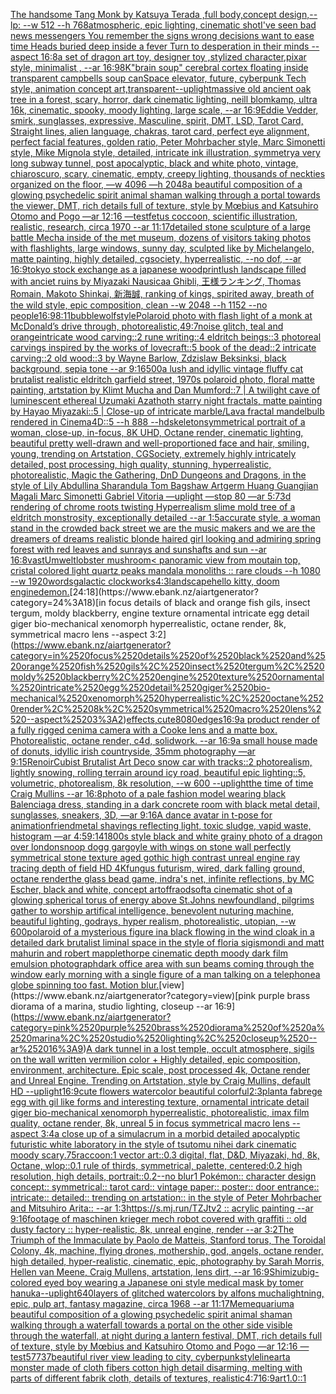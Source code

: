 [The handsome Tang Monk by Katsuya Terada ,full body,concept design,--lp: --w 512 --h 768](https://www.ebank.nz/aiartgenerator?category=The%2520handsome%2520Tang%2520Monk%2520by%2520Katsuya%2520Terada%2520%2Cfull%2520body%2Cconcept%2520design%2C--lp%3A%2520--w%2520512%2520--h%2520768)[atmospheric, epic lighting, cinematic shotI've seen bad news messengers  You remember the signs wrong decisions  want to ease time Heads buried deep inside a fever Turn to desperation in their minds --aspect 16:8](https://www.ebank.nz/aiartgenerator?category=atmospheric%2C%2520epic%2520lighting%2C%2520cinematic%2520shotI%27ve%2520seen%2520bad%2520news%2520messengers%2520%2520You%2520remember%2520the%2520signs%2520wrong%2520decisions%2520%2520want%2520to%2520ease%2520time%2520Heads%2520buried%2520deep%2520inside%2520a%2520fever%2520Turn%2520to%2520desperation%2520in%2520their%2520minds%2520--aspect%252016%3A8)[a set of dragon art toy, designer toy ,stylized character,pixar style, minimalist , --ar 16:9](https://www.ebank.nz/aiartgenerator?category=a%2520set%2520of%2520dragon%2520art%2520toy%2C%2520designer%2520toy%2520%2Cstylized%2520character%2Cpixar%2520style%2C%2520minimalist%2520%2C%2520--ar%252016%3A9)[8K](https://www.ebank.nz/aiartgenerator?category=8K)["brain soup" cerebral cortex floating inside transparent campbells soup can](https://www.ebank.nz/aiartgenerator?category=%22brain%2520soup%22%2520cerebral%2520cortex%2520floating%2520inside%2520transparent%2520campbells%2520soup%2520can)[Space elevator, future, cyberpunk Tech style, animation concept art,](https://www.ebank.nz/aiartgenerator?category=Space%2520elevator%2C%2520future%2C%2520cyberpunk%2520Tech%2520style%2C%2520animation%2520concept%2520art%2C)[transparent](https://www.ebank.nz/aiartgenerator?category=transparent)[--uplight](https://www.ebank.nz/aiartgenerator?category=--uplight)[massive old ancient oak tree in a forest, scary, horror, dark cinematic lighting, neill blomkamp, ultra 16k, cinematic, spooky, moody lighting, large scale, --ar 16:9](https://www.ebank.nz/aiartgenerator?category=massive%2520old%2520ancient%2520oak%2520tree%2520in%2520a%2520forest%2C%2520scary%2C%2520horror%2C%2520dark%2520cinematic%2520lighting%2C%2520neill%2520blomkamp%2C%2520ultra%252016k%2C%2520cinematic%2C%2520spooky%2C%2520moody%2520lighting%2C%2520large%2520scale%2C%2520--ar%252016%3A9)[Eddie Vedder, smirk, sunglasses, expressive, Masculine, spirit, DMT, LSD, Tarot Card, Straight lines, alien language, chakras, tarot card, perfect eye alignment, perfect facial features, golden ratio, Peter Mohrbacher style, Marc Simonetti style, Mike Mignola style, detailed, intricate ink illustration, symmetry](https://www.ebank.nz/aiartgenerator?category=Eddie%2520Vedder%2C%2520smirk%2C%2520sunglasses%2C%2520expressive%2C%2520Masculine%2C%2520spirit%2C%2520DMT%2C%2520LSD%2C%2520Tarot%2520Card%2C%2520Straight%2520lines%2C%2520alien%2520language%2C%2520chakras%2C%2520tarot%2520card%2C%2520perfect%2520eye%2520alignment%2C%2520perfect%2520facial%2520features%2C%2520golden%2520ratio%2C%2520Peter%2520Mohrbacher%2520style%2C%2520Marc%2520Simonetti%2520style%2C%2520Mike%2520Mignola%2520style%2C%2520detailed%2C%2520intricate%2520ink%2520illustration%2C%2520symmetry)[a very long subway tunnel, post apocalyptic, black and white photo, vintage, chiaroscuro, scary, cinematic, empty, creepy lighting, thousands of neckties organized on the floor, —w 4096 —h 2048](https://www.ebank.nz/aiartgenerator?category=a%2520very%2520long%2520subway%2520tunnel%2C%2520post%2520apocalyptic%2C%2520black%2520and%2520white%2520photo%2C%2520vintage%2C%2520chiaroscuro%2C%2520scary%2C%2520cinematic%2C%2520empty%2C%2520creepy%2520lighting%2C%2520thousands%2520of%2520neckties%2520organized%2520on%2520the%2520floor%2C%2520%E2%80%94w%25204096%2520%E2%80%94h%25202048)[a beautiful composition of a glowing psychedelic spirit animal shaman walking through a portal towards the viewer, DMT,  rich details full of texture, style by Mœbius and Katsuhiro Otomo and Pogo —ar 12:16 —test](https://www.ebank.nz/aiartgenerator?category=a%2520beautiful%2520composition%2520of%2520a%2520glowing%2520psychedelic%2520spirit%2520animal%2520shaman%2520walking%2520through%2520a%2520portal%2520towards%2520the%2520viewer%2C%2520DMT%2C%2520%2520rich%2520details%2520full%2520of%2520texture%2C%2520style%2520by%2520M%C5%93bius%2520and%2520Katsuhiro%2520Otomo%2520and%2520Pogo%2520%E2%80%94ar%252012%3A16%2520%E2%80%94test)[fetus coccoon, scientific illustration, realistic, research, circa 1970 --ar 11:17](https://www.ebank.nz/aiartgenerator?category=fetus%2520coccoon%2C%2520scientific%2520illustration%2C%2520realistic%2C%2520research%2C%2520circa%25201970%2520--ar%252011%3A17)[detailed stone sculpture of a large battle Mecha inside of the met museum, dozens of visitors taking photos with flashlights, large windows, sunny day, sculpted like by Michelangelo, matte painting, highly detailed, cgsociety, hyperrealistic, --no dof, --ar 16:9](https://www.ebank.nz/aiartgenerator?category=detailed%2520stone%2520sculpture%2520of%2520a%2520large%2520battle%2520Mecha%2520inside%2520of%2520the%2520met%2520museum%2C%2520dozens%2520of%2520visitors%2520taking%2520photos%2520with%2520flashlights%2C%2520large%2520windows%2C%2520sunny%2520day%2C%2520sculpted%2520like%2520by%2520Michelangelo%2C%2520matte%2520painting%2C%2520highly%2520detailed%2C%2520cgsociety%2C%2520hyperrealistic%2C%2520--no%2520dof%2C%2520--ar%252016%3A9)[tokyo stock exchange as a japanese woodprint](https://www.ebank.nz/aiartgenerator?category=tokyo%2520stock%2520exchange%2520as%2520a%2520japanese%2520woodprint)[lush landscape filled with anciet ruins by Miyazaki Nausicaa Ghibli, 王様ランキング, Thomas Romain, Makoto Shinkai, 新海誠, ranking of kings, spirited away, breath of the wild style, epic composition, clean --w 2048 --h 1152 --no people](https://www.ebank.nz/aiartgenerator?category=lush%2520landscape%2520filled%2520with%2520anciet%2520ruins%2520by%2520Miyazaki%2520Nausicaa%2520Ghibli%2C%2520%E7%8E%8B%E6%A7%98%E3%83%A9%E3%83%B3%E3%82%AD%E3%83%B3%E3%82%B0%2C%2520Thomas%2520Romain%2C%2520Makoto%2520Shinkai%2C%2520%E6%96%B0%E6%B5%B7%E8%AA%A0%2C%2520ranking%2520of%2520kings%2C%2520spirited%2520away%2C%2520breath%2520of%2520the%2520wild%2520style%2C%2520epic%2520composition%2C%2520clean%2520--w%25202048%2520--h%25201152%2520--no%2520people)[16:9](https://www.ebank.nz/aiartgenerator?category=16%3A9)[8:11](https://www.ebank.nz/aiartgenerator?category=8%3A11)[bubblewolf](https://www.ebank.nz/aiartgenerator?category=bubblewolf)[style](https://www.ebank.nz/aiartgenerator?category=style)[Polaroid photo with flash light of a monk at McDonald’s drive through, photorealistic,](https://www.ebank.nz/aiartgenerator?category=Polaroid%2520photo%2520with%2520flash%2520light%2520of%2520a%2520monk%2520at%2520McDonald%E2%80%99s%2520drive%2520through%2C%2520photorealistic%2C)[49:7](https://www.ebank.nz/aiartgenerator?category=49%3A7)[noise glitch, teal and orange](https://www.ebank.nz/aiartgenerator?category=noise%2520glitch%2C%2520teal%2520and%2520orange)[intricate wood carving::2 rune writing::4 eldritch beings::3 photoreal carvings inspired by the works of lovecraft::5 book of the dead::2 intricate carving::2 old wood::3 by Wayne Barlow, Zdzislaw Beksinksi, black background, sepia tone --ar 9:16](https://www.ebank.nz/aiartgenerator?category=intricate%2520wood%2520carving%3A%3A2%2520rune%2520writing%3A%3A4%2520eldritch%2520beings%3A%3A3%2520photoreal%2520carvings%2520inspired%2520by%2520the%2520works%2520of%2520lovecraft%3A%3A5%2520book%2520of%2520the%2520dead%3A%3A2%2520intricate%2520carving%3A%3A2%2520old%2520wood%3A%3A3%2520by%2520Wayne%2520Barlow%2C%2520Zdzislaw%2520Beksinksi%2C%2520black%2520background%2C%2520sepia%2520tone%2520--ar%25209%3A16)[500](https://www.ebank.nz/aiartgenerator?category=500)[a lush and idyllic vintage fluffy cat brutalist realistic eldritch garfield street, 1970s polaroid photo, floral matte painting, artstation by Klimt Mucha and Dan Mumford::7 | A twilight cave of luminescent ethereal Uzumaki Azathoth starry night fractals, matte painting by Hayao Miyazaki::5 | Close-up of intricate marble/Lava fractal mandelbulb rendered in Cinema4D::5 --h 888 --hd](https://www.ebank.nz/aiartgenerator?category=a%2520lush%2520and%2520idyllic%2520vintage%2520fluffy%2520cat%2520brutalist%2520realistic%2520eldritch%2520garfield%2520street%2C%25201970s%2520polaroid%2520photo%2C%2520floral%2520matte%2520painting%2C%2520artstation%2520by%2520Klimt%2520Mucha%2520and%2520Dan%2520Mumford%3A%3A7%2520%7C%2520A%2520twilight%2520cave%2520of%2520luminescent%2520ethereal%2520Uzumaki%2520Azathoth%2520starry%2520night%2520fractals%2C%2520matte%2520painting%2520by%2520Hayao%2520Miyazaki%3A%3A5%2520%7C%2520Close-up%2520of%2520intricate%2520marble/Lava%2520fractal%2520mandelbulb%2520rendered%2520in%2520Cinema4D%3A%3A5%2520--h%2520888%2520--hd)[skeleton](https://www.ebank.nz/aiartgenerator?category=skeleton)[symmetrical portrait of a woman, close-up, in-focus, 8K UHD, Octane render, cinematic lighting, beautiful pretty well-drawn and well-proportioned face and hair, smiling, young, trending on Artstation, CGSociety, extremely highly intricately detailed, post processing, high quality, stunning, hyperrealistic, photorealistic, Magic the Gathering, DnD Dungeons and Dragons, in the style of Lily Abdullina Sharandula Tom Bagshaw Artgerm Huang Guangjian Magali Marc Simonetti Gabriel Vitoria —uplight —stop 80 —ar 5:7](https://www.ebank.nz/aiartgenerator?category=symmetrical%2520portrait%2520of%2520a%2520woman%2C%2520close-up%2C%2520in-focus%2C%25208K%2520UHD%2C%2520Octane%2520render%2C%2520cinematic%2520lighting%2C%2520beautiful%2520pretty%2520well-drawn%2520and%2520well-proportioned%2520face%2520and%2520hair%2C%2520smiling%2C%2520young%2C%2520trending%2520on%2520Artstation%2C%2520CGSociety%2C%2520extremely%2520highly%2520intricately%2520detailed%2C%2520post%2520processing%2C%2520high%2520quality%2C%2520stunning%2C%2520hyperrealistic%2C%2520photorealistic%2C%2520Magic%2520the%2520Gathering%2C%2520DnD%2520Dungeons%2520and%2520Dragons%2C%2520in%2520the%2520style%2520of%2520Lily%2520Abdullina%2520Sharandula%2520Tom%2520Bagshaw%2520Artgerm%2520Huang%2520Guangjian%2520Magali%2520Marc%2520Simonetti%2520Gabriel%2520Vitoria%2520%E2%80%94uplight%2520%E2%80%94stop%252080%2520%E2%80%94ar%25205%3A7)[3d rendering of chrome roots twisting Hyperrealism slime mold tree of a eldritch monstrosity, exceptionally detailed --ar 1:5](https://www.ebank.nz/aiartgenerator?category=3d%2520rendering%2520of%2520chrome%2520roots%2520twisting%2520Hyperrealism%2520slime%2520mold%2520tree%2520of%2520a%2520eldritch%2520monstrosity%2C%2520exceptionally%2520detailed%2520--ar%25201%3A5)[accurate style, a woman stand in the crowded back street we are the music makers and we are the dreamers of dreams realistic blonde haired girl looking and admiring spring forest with red leaves and sunrays and sunshafts and sun --ar 16:8](https://www.ebank.nz/aiartgenerator?category=accurate%2520style%2C%2520a%2520woman%2520stand%2520in%2520the%2520crowded%2520back%2520street%2520we%2520are%2520the%2520music%2520makers%2520and%2520we%2520are%2520the%2520dreamers%2520of%2520dreams%2520realistic%2520blonde%2520haired%2520girl%2520looking%2520and%2520admiring%2520spring%2520forest%2520with%2520red%2520leaves%2520and%2520sunrays%2520and%2520sunshafts%2520and%2520sun%2520--ar%252016%3A8)[vast](https://www.ebank.nz/aiartgenerator?category=vast)[Umwelt](https://www.ebank.nz/aiartgenerator?category=Umwelt)[lobster mushroom](https://www.ebank.nz/aiartgenerator?category=lobster%2520mushroom)[< panoramic view from moutain top, cristal colored light quartz peaks mandala monoliths :: rare clouds --h 1080 --w 1920](https://www.ebank.nz/aiartgenerator?category=%3C%2520panoramic%2520view%2520from%2520moutain%2520top%2C%2520cristal%2520colored%2520light%2520quartz%2520peaks%2520mandala%2520monoliths%2520%3A%3A%2520rare%2520clouds%2520--h%25201080%2520--w%25201920)[words](https://www.ebank.nz/aiartgenerator?category=words)[galactic clockworks](https://www.ebank.nz/aiartgenerator?category=galactic%2520clockworks)[4:3](https://www.ebank.nz/aiartgenerator?category=4%3A3)[landscape](https://www.ebank.nz/aiartgenerator?category=landscape)[hello kitty, doom engine](https://www.ebank.nz/aiartgenerator?category=hello%2520kitty%2C%2520doom%2520engine)[demon.](https://www.ebank.nz/aiartgenerator?category=demon.)[24:18](https://www.ebank.nz/aiartgenerator?category=24%3A18)[in focus details of black and orange fish gils, insect tergum, moldy blackberry, engine texture ornamental intricate egg detail giger bio-mechanical xenomorph hyperrealistic, octane render, 8k, symmetrical macro lens --aspect 3:2](https://www.ebank.nz/aiartgenerator?category=in%2520focus%2520details%2520of%2520black%2520and%2520orange%2520fish%2520gils%2C%2520insect%2520tergum%2C%2520moldy%2520blackberry%2C%2520engine%2520texture%2520ornamental%2520intricate%2520egg%2520detail%2520giger%2520bio-mechanical%2520xenomorph%2520hyperrealistic%2C%2520octane%2520render%2C%25208k%2C%2520symmetrical%2520macro%2520lens%2520--aspect%25203%3A2)[effects,cute](https://www.ebank.nz/aiartgenerator?category=effects%2Ccute)[80](https://www.ebank.nz/aiartgenerator?category=80)[80](https://www.ebank.nz/aiartgenerator?category=80)[edges](https://www.ebank.nz/aiartgenerator?category=edges)[16:9](https://www.ebank.nz/aiartgenerator?category=16%3A9)[a product render of a fully rigged cenima camera with a Cooke lens and a matte box. Photorealistic, octane render, c4d, solidwork. --ar 16:9](https://www.ebank.nz/aiartgenerator?category=a%2520product%2520render%2520of%2520a%2520fully%2520rigged%2520cenima%2520camera%2520with%2520a%2520Cooke%2520lens%2520and%2520a%2520matte%2520box.%2520Photorealistic%2C%2520octane%2520render%2C%2520c4d%2C%2520solidwork.%2520--ar%252016%3A9)[a small house made of donuts, idyllic irish countryside, 35mm photography —ar 9:15](https://www.ebank.nz/aiartgenerator?category=a%2520small%2520house%2520made%2520of%2520donuts%2C%2520idyllic%2520irish%2520countryside%2C%252035mm%2520photography%2520%E2%80%94ar%25209%3A15)[Renoir](https://www.ebank.nz/aiartgenerator?category=Renoir)[Cubist Brutalist Art Deco snow car with tracks::2 photorealism, lightly snowing, rolling terrain around icy road, beautiful epic lighting::5, volumetric, photorealism, 8k resolution, --w 600 --uplight](https://www.ebank.nz/aiartgenerator?category=Cubist%2520Brutalist%2520Art%2520Deco%2520snow%2520car%2520with%2520tracks%3A%3A2%2520photorealism%2C%2520lightly%2520snowing%2C%2520rolling%2520terrain%2520around%2520icy%2520road%2C%2520beautiful%2520epic%2520lighting%3A%3A5%2C%2520volumetric%2C%2520photorealism%2C%25208k%2520resolution%2C%2520--w%2520600%2520--uplight)[the time of time Craig Mullins --ar 16:8](https://www.ebank.nz/aiartgenerator?category=the%2520time%2520of%2520time%2520Craig%2520Mullins%2520--ar%252016%3A8)[photo of a pale fashion model wearing black Balenciaga dress, standing in a dark concrete room with black metal detail, sunglasses, sneakers, 3D, —ar 9:16](https://www.ebank.nz/aiartgenerator?category=photo%2520of%2520a%2520pale%2520fashion%2520model%2520wearing%2520black%2520Balenciaga%2520dress%2C%2520standing%2520in%2520a%2520dark%2520concrete%2520room%2520with%2520black%2520metal%2520detail%2C%2520sunglasses%2C%2520sneakers%2C%25203D%2C%2520%E2%80%94ar%25209%3A16)[A dance avatar in t-pose for animation](https://www.ebank.nz/aiartgenerator?category=A%2520dance%2520avatar%2520in%2520t-pose%2520for%2520animation)[friend](https://www.ebank.nz/aiartgenerator?category=friend)[metal shavings reflecting light, toxic sludge, vapid waste, histogram —ar 4:5](https://www.ebank.nz/aiartgenerator?category=metal%2520shavings%2520reflecting%2520light%2C%2520toxic%2520sludge%2C%2520vapid%2520waste%2C%2520histogram%2520%E2%80%94ar%25204%3A5)[9:14](https://www.ebank.nz/aiartgenerator?category=9%3A14)[1800s style black and white grainy photo of a dragon over london](https://www.ebank.nz/aiartgenerator?category=1800s%2520style%2520black%2520and%2520white%2520grainy%2520photo%2520of%2520a%2520dragon%2520over%2520london)[snoop dogg gargoyle with wings on stone wall perfectly symmetrical stone texture aged gothic high contrast unreal engine ray tracing depth of field HD 4K](https://www.ebank.nz/aiartgenerator?category=snoop%2520dogg%2520gargoyle%2520with%2520wings%2520on%2520stone%2520wall%2520perfectly%2520symmetrical%2520stone%2520texture%2520aged%2520gothic%2520high%2520contrast%2520unreal%2520engine%2520ray%2520tracing%2520depth%2520of%2520field%2520HD%25204K)[fungus futurism, wired, dark falling ground, octane render](https://www.ebank.nz/aiartgenerator?category=fungus%2520futurism%2C%2520wired%2C%2520dark%2520falling%2520ground%2C%2520octane%2520render)[the glass bead game, indra's net, infinite reflections, by MC Escher, black and white, concept art](https://www.ebank.nz/aiartgenerator?category=the%2520glass%2520bead%2520game%2C%2520indra%27s%2520net%2C%2520infinite%2520reflections%2C%2520by%2520MC%2520Escher%2C%2520black%2520and%2520white%2C%2520concept%2520art)[offraod](https://www.ebank.nz/aiartgenerator?category=offraod)[soft](https://www.ebank.nz/aiartgenerator?category=soft)[a cinematic shot of a glowing spherical torus of energy above St.Johns newfoundland, pilgrims gather to worship artifical intelligence, benevolent nuturing machine, beautiful lighting, godrays, hyper realism, photorealistic, utopian, --w 600](https://www.ebank.nz/aiartgenerator?category=a%2520cinematic%2520shot%2520of%2520a%2520glowing%2520spherical%2520torus%2520of%2520energy%2520above%2520St.Johns%2520newfoundland%2C%2520pilgrims%2520gather%2520to%2520worship%2520artifical%2520intelligence%2C%2520benevolent%2520nuturing%2520machine%2C%2520beautiful%2520lighting%2C%2520godrays%2C%2520hyper%2520realism%2C%2520photorealistic%2C%2520utopian%2C%2520--w%2520600)[polaroid of a mysterious figure ina black flowing in the wind cloak in a detailed dark brutalist liminal space in the style of floria sigismondi and matt mahurin and robert mapplethorpe cinematic depth moody dark film emulsion photograph](https://www.ebank.nz/aiartgenerator?category=polaroid%2520of%2520a%2520mysterious%2520figure%2520ina%2520black%2520flowing%2520in%2520the%2520wind%2520cloak%2520in%2520a%2520detailed%2520dark%2520brutalist%2520liminal%2520space%2520in%2520the%2520style%2520of%2520floria%2520sigismondi%2520and%2520matt%2520mahurin%2520and%2520robert%2520mapplethorpe%2520cinematic%2520depth%2520moody%2520dark%2520film%2520emulsion%2520photograph)[dark office area with sun beams coming through the window early morning with a single figure of a man talking on a telephone](https://www.ebank.nz/aiartgenerator?category=dark%2520office%2520area%2520with%2520sun%2520beams%2520coming%2520through%2520the%2520window%2520early%2520morning%2520with%2520a%2520single%2520figure%2520of%2520a%2520man%2520talking%2520on%2520a%2520telephone)[a globe spinning too fast. Motion blur.](https://www.ebank.nz/aiartgenerator?category=a%2520globe%2520spinning%2520too%2520fast.%2520Motion%2520blur.)[view](https://www.ebank.nz/aiartgenerator?category=view)[pink purple brass diorama of a marina, studio lighting, closeup --ar 16:9](https://www.ebank.nz/aiartgenerator?category=pink%2520purple%2520brass%2520diorama%2520of%2520a%2520marina%2C%2520studio%2520lighting%2C%2520closeup%2520--ar%252016%3A9)[A dark tunnel in a lost temple, occult atmosphere, sigils on the wall written vermilion color + Highly detailed, epic composition, environment, architecture. Epic scale, post processed 4k, Octane render and Unreal Engine. Trending on Artstation, style by Craig Mullins, default HD --uplight](https://www.ebank.nz/aiartgenerator?category=A%2520dark%2520tunnel%2520in%2520a%2520lost%2520temple%2C%2520occult%2520atmosphere%2C%2520sigils%2520on%2520the%2520wall%2520written%2520vermilion%2520color%2520%2B%2520Highly%2520detailed%2C%2520epic%2520composition%2C%2520environment%2C%2520architecture.%2520Epic%2520scale%2C%2520post%2520processed%25204k%2C%2520Octane%2520render%2520and%2520Unreal%2520Engine.%2520Trending%2520on%2520Artstation%2C%2520style%2520by%2520Craig%2520Mullins%2C%2520default%2520HD%2520--uplight)[16:9](https://www.ebank.nz/aiartgenerator?category=16%3A9)[cute flowers watercolor beautiful colorful](https://www.ebank.nz/aiartgenerator?category=cute%2520flowers%2520watercolor%2520beautiful%2520colorful)[2:3](https://www.ebank.nz/aiartgenerator?category=2%3A3)[plant](https://www.ebank.nz/aiartgenerator?category=plant)[a fabrege egg with gil like forms and interesting texture, ornamental intricate detail giger bio-mechanical xenomorph hyperrealistic, photorealistic, imax film quality, octane render, 8k, unreal 5 in focus symmetrical macro lens --aspect 3:4](https://www.ebank.nz/aiartgenerator?category=a%2520fabrege%2520egg%2520with%2520gil%2520like%2520forms%2520and%2520interesting%2520texture%2C%2520ornamental%2520intricate%2520detail%2520giger%2520bio-mechanical%2520xenomorph%2520hyperrealistic%2C%2520photorealistic%2C%2520imax%2520film%2520quality%2C%2520octane%2520render%2C%25208k%2C%2520unreal%25205%2520in%2520focus%2520symmetrical%2520macro%2520lens%2520--aspect%25203%3A4)[a close up of a simulacrum in a morbid detailed apocalyptic futuristic white laboratory in the style of tsutomu nihei dark cinematic moody scary](https://www.ebank.nz/aiartgenerator?category=a%2520close%2520up%2520of%2520a%2520simulacrum%2520in%2520a%2520morbid%2520detailed%2520apocalyptic%2520futuristic%2520white%2520laboratory%2520in%2520the%2520style%2520of%2520tsutomu%2520nihei%2520dark%2520cinematic%2520moody%2520scary)[.75](https://www.ebank.nz/aiartgenerator?category=.75)[raccoon:1 vector art::0.3 digital, flat, D&D, Miyazaki, hd, 8k, Octane, wlop::0.1 rule of thirds, symmetrical, palette, centered:0.2 high resolution, high details, portrait::0.2--no blur](https://www.ebank.nz/aiartgenerator?category=raccoon%3A1%2520vector%2520art%3A%3A0.3%2520digital%2C%2520flat%2C%2520D%26D%2C%2520Miyazaki%2C%2520hd%2C%25208k%2C%2520Octane%2C%2520wlop%3A%3A0.1%2520rule%2520of%2520thirds%2C%2520symmetrical%2C%2520palette%2C%2520centered%3A0.2%2520high%2520resolution%2C%2520high%2520details%2C%2520portrait%3A%3A0.2--no%2520blur)[1 Pokémon:: character design concept:: symmetrical:: tarot card:: vintage paper:: poster:: door entrance:: intricate:: detailed:: trending on artstation:: in the style of Peter Mohrbacher and Mitsuhiro Arita:: --ar 1:3](https://www.ebank.nz/aiartgenerator?category=1%2520Pok%C3%A9mon%3A%3A%2520character%2520design%2520concept%3A%3A%2520symmetrical%3A%3A%2520tarot%2520card%3A%3A%2520vintage%2520paper%3A%3A%2520poster%3A%3A%2520door%2520entrance%3A%3A%2520intricate%3A%3A%2520detailed%3A%3A%2520trending%2520on%2520artstation%3A%3A%2520in%2520the%2520style%2520of%2520Peter%2520Mohrbacher%2520and%2520Mitsuhiro%2520Arita%3A%3A%2520--ar%25201%3A3)[https://s.mj.run/TZJtv2  :: acrylic painting --ar 9:16](https://www.ebank.nz/aiartgenerator?category=https%3A//s.mj.run/TZJtv2%2520%2520%3A%3A%2520acrylic%2520painting%2520--ar%25209%3A16)[footage of maschinen krieger mech robot covered with graffiti :: old dusty factory :: hyper-realistic, 8k, unreal engine, render --ar 3:2](https://www.ebank.nz/aiartgenerator?category=footage%2520of%2520maschinen%2520krieger%2520mech%2520robot%2520covered%2520with%2520graffiti%2520%3A%3A%2520old%2520dusty%2520factory%2520%3A%3A%2520hyper-realistic%2C%25208k%2C%2520unreal%2520engine%2C%2520render%2520--ar%25203%3A2)[The Triumph of the Immaculate by Paolo de Matteis, Stanford torus, The Toroidal Colony, 4k, machine, flying drones, mothership, god, angels, octane render, high detailed, hyper-realistic, cinematic, epic, photography by Sarah Morris, Hellen van Meene, Craig Mullens, artstation, lens dirt, --ar 16:9](https://www.ebank.nz/aiartgenerator?category=The%2520Triumph%2520of%2520the%2520Immaculate%2520by%2520Paolo%2520de%2520Matteis%2C%2520Stanford%2520torus%2C%2520The%2520Toroidal%2520Colony%2C%25204k%2C%2520machine%2C%2520flying%2520drones%2C%2520mothership%2C%2520god%2C%2520angels%2C%2520octane%2520render%2C%2520high%2520detailed%2C%2520hyper-realistic%2C%2520cinematic%2C%2520epic%2C%2520photography%2520by%2520Sarah%2520Morris%2C%2520Hellen%2520van%2520Meene%2C%2520Craig%2520Mullens%2C%2520artstation%2C%2520lens%2520dirt%2C%2520--ar%252016%3A9)[Shimizu](https://www.ebank.nz/aiartgenerator?category=Shimizu)[big-colored eyed boy wearing a Japanese oni style medical mask by tomer hanuka](https://www.ebank.nz/aiartgenerator?category=big-colored%2520eyed%2520boy%2520wearing%2520a%2520Japanese%2520oni%2520style%2520medical%2520mask%2520by%2520tomer%2520hanuka)[--uplight](https://www.ebank.nz/aiartgenerator?category=--uplight)[640](https://www.ebank.nz/aiartgenerator?category=640)[layers of glitched watercolors by alfons mucha](https://www.ebank.nz/aiartgenerator?category=layers%2520of%2520glitched%2520watercolors%2520by%2520alfons%2520mucha)[lightning, epic, pulp art, fantasy magazine, circa 1968 --ar 11:17](https://www.ebank.nz/aiartgenerator?category=lightning%2C%2520epic%2C%2520pulp%2520art%2C%2520fantasy%2520magazine%2C%2520circa%25201968%2520--ar%252011%3A17)[Memequarium](https://www.ebank.nz/aiartgenerator?category=Memequarium)[a beautiful composition of a glowing psychedelic spirit animal shaman walking through a waterfall towards a portal on the other side visible through the waterfall, at night during a lantern festival, DMT,  rich details full of texture, style by Mœbius and Katsuhiro Otomo and Pogo —ar 12:16 —test](https://www.ebank.nz/aiartgenerator?category=a%2520beautiful%2520composition%2520of%2520a%2520glowing%2520psychedelic%2520spirit%2520animal%2520shaman%2520walking%2520through%2520a%2520waterfall%2520towards%2520a%2520portal%2520on%2520the%2520other%2520side%2520visible%2520through%2520the%2520waterfall%2C%2520at%2520night%2520during%2520a%2520lantern%2520festival%2C%2520DMT%2C%2520%2520rich%2520details%2520full%2520of%2520texture%2C%2520style%2520by%2520M%C5%93bius%2520and%2520Katsuhiro%2520Otomo%2520and%2520Pogo%2520%E2%80%94ar%252012%3A16%2520%E2%80%94test)[57737](https://www.ebank.nz/aiartgenerator?category=57737)[beautiful river view leading to city, cyberpunk](https://www.ebank.nz/aiartgenerator?category=beautiful%2520river%2520view%2520leading%2520to%2520city%2C%2520cyberpunk)[style](https://www.ebank.nz/aiartgenerator?category=style)[lineart](https://www.ebank.nz/aiartgenerator?category=lineart)[a monster made of cloth fibers cotton high detail disarming, melting with parts of different fabrik cloth, details of textures, realistic](https://www.ebank.nz/aiartgenerator?category=a%2520monster%2520made%2520of%2520cloth%2520fibers%2520cotton%2520high%2520detail%2520disarming%2C%2520melting%2520with%2520parts%2520of%2520different%2520fabrik%2520cloth%2C%2520details%2520of%2520textures%2C%2520realistic)[4:7](https://www.ebank.nz/aiartgenerator?category=4%3A7)[16:9](https://www.ebank.nz/aiartgenerator?category=16%3A9)[art](https://www.ebank.nz/aiartgenerator?category=art)[1.0](https://www.ebank.nz/aiartgenerator?category=1.0)[::1](https://www.ebank.nz/aiartgenerator?category=%3A%3A1)